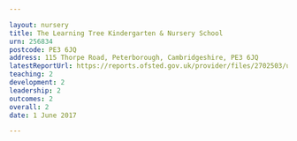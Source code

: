 ```yaml
---

layout: nursery
title: The Learning Tree Kindergarten & Nursery School
urn: 256834
postcode: PE3 6JQ
address: 115 Thorpe Road, Peterborough, Cambridgeshire, PE3 6JQ
latestReportUrl: https://reports.ofsted.gov.uk/provider/files/2702503/urn/256834.pdf
teaching: 2
development: 2
leadership: 2
outcomes: 2
overall: 2
date: 1 June 2017

---
```

